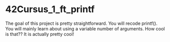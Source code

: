 # 42Cursus_1_ft_printf
The goal of this project is pretty straightforward. You will recode printf(). You will mainly learn about using a variable number of arguments. How cool is that?? It is actually pretty cool!
